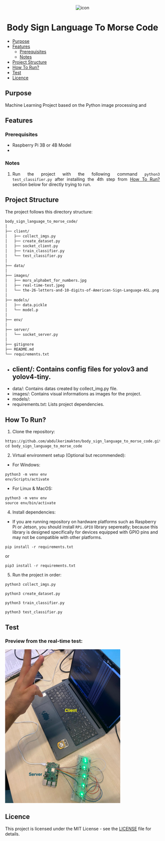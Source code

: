 <div align="center">
<img src="https://cdn-icons-png.flaticon.com/512/9626/9626716.png" width="150" height="150" alt="icon">
</div>

<h1 align="center">Body Sign Language To Morse Code</h1>

* [Purpose](#purpose)
* [Features](#features)
    * [Prerequisites](#prerequisites)
    * [Notes](#notes)
* [Project Structure](#project-structure)
* [How To Run?](#how-to-run)
* [Test](#test)
* [Licence](#licence)

## Purpose
<div align="justify">

Machine Learning Project based on the Python image processing and 


## Features
### Prerequisites
* Raspberry Pi 3B or 4B Model
* 

### Notes
1. Run the project with the following command `python3 test_classifier.py` after installing the 4th step from [How To Run?](#how-to-run) section below for directly trying to run.

</div>


## Project Structure

The project follows this directory structure:

```
body_sign_language_to_morse_code/
│
├── client/
│   ├── collect_imgs.py
│   ├── create_dataset.py
│   ├── socket_client.py
│   ├── train_classifier.py
│   └── test_classifier.py
│
├── data/
│
├── images/
│   ├── mors_alphabet_for_numbers.jpg
│   ├── real-time-test.jpeg
│   └── the-26-letters-and-10-digits-of-American-Sign-Language-ASL.png
│
├── models/
│   ├── data.pickle
│   └── model.p
│
├── env/
│
├── server/
│   └── socket_server.py
│
├── gitignore
├── README.md
└── requirements.txt
```

- client/: Contains config files for yolov3 and yolov4-tiny.
    - 
- data/: Contains datas created by collect_img.py file.
- images/: Contains visual informations as images for the project.
- models/:
- requirements.txt: Lists project dependencies.


## How To Run?
1. Clone the repository:
```
https://github.com/abdulkerimakten/body_sign_language_to_morse_code.git
cd body_sign_language_to_morse_code
```

2. Virtual environment setup (Optional but recommended):

- For Windows:
```
python3 -m venv env
env/Scripts/activate
```

- For Linux & MacOS:
```
python3 -m venv env
source env/bin/activate
```

4. Install dependencies:

- If you are running repository on hardware platforms such as Raspberry Pi or Jetson, you should install `RPi.GPIO` library sepereatly; because this library is designed specifically for devices equipped with GPIO pins and may not be compatible with other platforms.

```
pip install -r requirements.txt
```
or
```
pip3 install -r requirements.txt
```

5. Run the project in order:
```
python3 collect_imgs.py
```

```
python3 create_dataset.py
```

```
python3 train_classifier.py
```

```
python3 test_classifier.py
```


## Test
### Preview from the real-time test:

<img src="/images/real-time-test.jpeg" weight="auto" height="500" alt="preview">


## Licence

This project is licensed under the MIT License - see the [LICENSE](https://github.com/PRU-Robotic/body_sign_language_to_morse_code?tab=MIT-1-ov-file#readme) file for details.